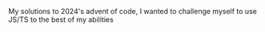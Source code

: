 My solutions to 2024's advent of code, I wanted to challenge myself to use JS/TS to the best of my abilities
